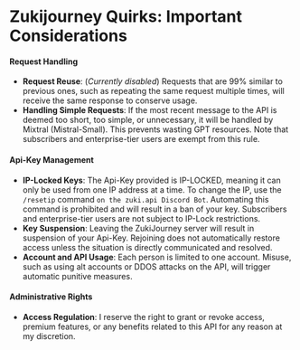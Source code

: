 # Zukijourney Quirks: Important Considerations

#### Request Handling

- **Request Reuse**: (_Currently disabled_) Requests that are 99% similar to previous ones, such as repeating the same request multiple times, will receive the same response to conserve usage.
- **Handling Simple Requests**: If the most recent message to the API is deemed too short, too simple, or unnecessary, it will be handled by Mixtral (Mistral-Small). This prevents wasting GPT resources. Note that subscribers and enterprise-tier users are exempt from this rule.

#### Api-Key Management

- **IP-Locked Keys**: The Api-Key provided is IP-LOCKED, meaning it can only be used from one IP address at a time. To change the IP, use the `/resetip` command `on the zuki.api Discord Bot`. Automating this command is prohibited and will result in a ban of your key. Subscribers and enterprise-tier users are not subject to IP-Lock restrictions.
- **Key Suspension**: Leaving the ZukiJourney server will result in suspension of your Api-Key. Rejoining does not automatically restore access unless the situation is directly communicated and resolved.
- **Account and API Usage**: Each person is limited to one account. Misuse, such as using alt accounts or DDOS attacks on the API, will trigger automatic punitive measures.

#### Administrative Rights

- **Access Regulation**: I reserve the right to grant or revoke access, premium features, or any benefits related to this API for any reason at my discretion.
